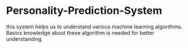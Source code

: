 # Personality-Prediction-System
this system helps us to understand various machine learning algorithms. Basics knowledge about these algorithm is needed for better understanding. 
